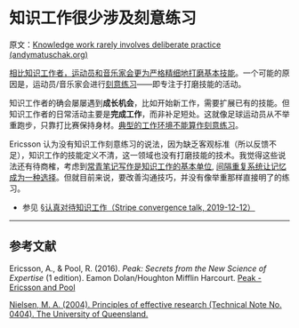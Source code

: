 # 知识工作很少涉及刻意练习

原文：[Knowledge work rarely involves deliberate practice (andymatuschak.org)](https://notes.andymatuschak.org/z5BMvN7tZr8wxZdfFHgjvV9Em5HzXPCboardR)

[相比知识工作者，运动员和音乐家会更为严格精细地打磨基本技能](https://notes.andymatuschak.org/z4qhD8UwNAmJDdJUC36BUGp5PEUfgfzZXvkhB)。一个可能的原因是，运动员/音乐家会进行[刻意练习](https://notes.andymatuschak.org/z2duRd5eisRomSgxr88Semkgs15pgMRVVR5C)——即专注于打磨技能的活动。

知识工作者的确会屡屡遇到**成长机会**，比如开始新工作，需要扩展已有的技能。但知识工作者的日常活动主要是**完成工作**，而非补足短处。这就像足球运动员从不举重跑步，只靠打比赛保持身材。[典型的工作环境不能算作刻意练习](https://notes.andymatuschak.org/z3n21KMcMZtfT5wmLi1V5ovzZoyqhciQowRXm)。

Ericsson 认为没有知识工作刻意练习的说法，因为缺乏客观标准（所以反馈不足），知识工作的技能定义不清，这一领域也没有打磨技能的技术。我觉得这些说法还有待商榷，考虑到[常青笔记写作是知识工作的基本单位](https://notes.andymatuschak.org/z3SjnvsB5aR2ddsycyXofbYR7fCxo7RmKW2be), [间隔重复系统让记忆成为一种选择](https://notes.andymatuschak.org/z4bR1HVvDUhMXDm5SJB4Tiw4xGbrm9AfXWgbc)。但就目前来说，要改善沟通技巧，并没有像举重那样直接明了的练习。

  - 参见 [§认真对待知识工作（Stripe convergence talk, 2019-12-12）](https://notes.andymatuschak.org/z5opHsGrNmCib7YQfLv6XbYURzZgZmx4Mrh5y)

------

## 参考文献

Ericsson, A., & Pool, R. (2016). *Peak: Secrets from the New Science of Expertise* (1 edition). Eamon Dolan/Houghton Mifflin Harcourt. [Peak - Ericsson and Pool](https://notes.andymatuschak.org/z6Sx5DSLp1Jdt4wqvN36Xvregj6mQnCnFopmy)

[Nielsen, M. A. (2004). Principles of effective research (Technical Note No. 0404). The University of Queensland.](https://notes.andymatuschak.org/z2Zh745BsDC3CbVwCbm2aRvaVfqBR6KUpxXE)
